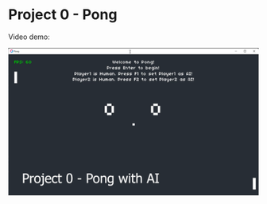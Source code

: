 # Project 0 - Pong

Video demo:

[![Project 0 - Pong](./screenshots/project0-pong.png)](https://youtu.be/qPJAi2D3RdI)
